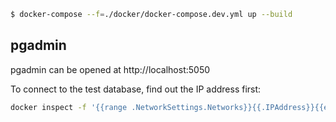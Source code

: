 
```sh
$ docker-compose --f=./docker/docker-compose.dev.yml up --build
```

## pgadmin

pgadmin can be opened at http://localhost:5050

To connect to the test database, find out the IP address first:

```sh
docker inspect -f '{{range .NetworkSettings.Networks}}{{.IPAddress}}{{end}}' flyway_rest_db
```